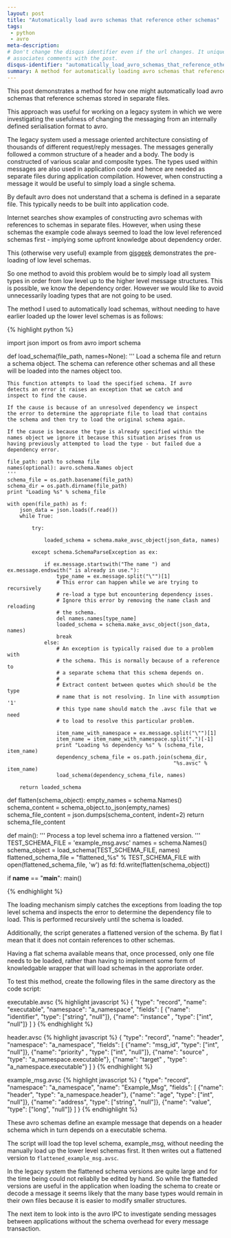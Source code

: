 ```yaml
---
layout: post
title: "Automatically load avro schemas that reference other schemas"
tags:
 - python
 - avro
meta-description: 
# Don't change the disqus identifier even if the url changes. It uniquely
# associates comments with the post.
disqus-identifier: "automatically_load_avro_schemas_that_reference_other_schemas"
summary: A method for automatically loading avro schemas that reference schema in separate files.
---
```


<!-- excerpt start -->
This post demonstrates a method for how one might automatically load avro schemas that reference schemas stored in separate files.
<!-- excerpt end -->

This approach was useful for working on a legacy system in which we were investigating the usefulness of changing the messaging from an internally defined serialisation format to avro. 

The legacy system used a message oriented architecture consisting of thousands of different request/reply messages. The messages generally followed a common structure of a header and a body. The body is constructed of various scalar and composite types. The types used within messages are also used in application code and hence are needed as separate files during application compilation. However,  when constructing a message it would be useful to simply load a single schema.

By default avro does not understand that a schema is defined in a separate file. This typically needs to be built into application code.

Internet searches show examples of constructing avro schemas with references to schemas in separate files. However, when using these schemas the example code always seemed to load the low level referenced schemas first - implying some upfront knowledge about dependency order.

This (otherwise very useful) example from [gisgeek](http://gisgeek.blogspot.com.au/2012/12/using-apache-avro-with-python.html) demonstrates the pre-loading of low level schemas.

So one method to avoid this problem would be to simply load all system types in order from low level up to the higher level message structures. This is possible, we know the dependency order. However we would like to avoid unnecessarily loading types that are not going to be used.

The method I used to automatically load schemas, without needing to have earlier loaded up the lower level schemas is as follows:

{% highlight python %}

import json
import os
from avro import schema

def load_schema(file_path, names=None):
    '''
    Load a schema file and return a schema object. The schema can
    reference other schemas and all these will be loaded into the
    names object too.

    This function attempts to load the specified schema. If avro
    detects an error it raises an exception that we catch and
    inspect to find the cause.

    If the cause is because of an unresolved dependency we inspect
    the error to determine the appropriate file to load that contains
    the schema and then try to load the original schema again.

    If the cause is because the type is already specified within the
    names object we ignore it because this situation arises from us
    having previously attempted to load the type - but failed due a
    dependency error.

    file_path: path to schema file
    names(optional): avro.schema.Names object
    '''
    schema_file = os.path.basename(file_path)
    schema_dir = os.path.dirname(file_path)
    print "Loading %s" % schema_file

    with open(file_path) as f:
        json_data = json.loads(f.read())
        while True:

            try:

                loaded_schema = schema.make_avsc_object(json_data, names)

            except schema.SchemaParseException as ex:

                if ex.message.startswith("The name ") and ex.message.endswith(" is already in use."):
                    type_name = ex.message.split("\"")[1]
                    # This error can happen while we are trying to recursively
                    # re-load a type but encountering dependency isses.
                    # Ignore this error by removing the name clash and reloading
                    # the schema.
                    del names.names[type_name]
                    loaded_schema = schema.make_avsc_object(json_data, names)
                    break
                else:
                    # An exception is typically raised due to a problem with
                    # the schema. This is normally because of a reference to
                    # a separate schema that this schema depends on.
                    #
                    # Extract content between quotes which should be the type
                    # name that is not resolving. In line with assumption '1'
                    # this type name should match the .avsc file that we need
                    # to load to resolve this particular problem.

                    item_name_with_namespace = ex.message.split("\"")[1]
                    item_name = item_name_with_namespace.split(".")[-1]
                    print "Loading %s dependency %s" % (schema_file, item_name)
                    dependency_schema_file = os.path.join(schema_dir,
                                                          "%s.avsc" % item_name)
                    load_schema(dependency_schema_file, names)

        return loaded_schema


def flatten(schema_object):
    empty_names = schema.Names()
    schema_content = schema_object.to_json(empty_names)
    schema_file_content = json.dumps(schema_content, indent=2)
    return schema_file_content


def main():
    '''
    Process a top level schema inro a flattened version.
    '''
    TEST_SCHEMA_FILE = 'example_msg.avsc'
    names = schema.Names()
    schema_object = load_schema(TEST_SCHEMA_FILE, names)
    flattened_schema_file = "flattened_%s" % TEST_SCHEMA_FILE
    with open(flattened_schema_file, 'w') as fd:
        fd.write(flatten(schema_object))


if __name__ == "__main__":
    main()

{% endhighlight %}

The loading mechanism simply catches the exceptions from loading the top level schema and inspects the error to determine the dependency file to load. This is performed recursively until the schema is loaded.

Additionally, the script generates a flattened version of the schema. By flat I mean that it does not contain references to other schemas.

Having a flat schema available means that, once processed, only one file needs to be loaded, rather than having to implement some form of knowledgable wrapper that will load schemas in the approriate order.

To test this method, create the following files in the same directory as the code script:

executable.avsc
{% highlight javascript %}
{
    "type": "record",
    "name": "executable",
    "namespace": "a_namespace",
    "fields": [
        {"name": "identifier", "type": ["string", "null"]},
        {"name": "instance" , "type": ["int", "null"]}
    ]
}
{% endhighlight %}

header.avsc
{% highlight javascript %}
{
    "type": "record",
    "name": "header",
    "namespace": "a_namespace",
    "fields": [
        {"name": "msg_id", "type": ["int", "null"]},
        {"name": "priority" , "type": ["int", "null"]},
        {"name": "source" , "type": "a_namespace.executable"},
        {"name": "target" , "type": "a_namespace.executable"}
    ]
}
{% endhighlight %}

example_msg.avsc
{% highlight javascript %}
{
    "type": "record",
    "namespace": "a_namespace",
    "name": "Example_Msg",
    "fields": [
        {"name": "header", "type": "a_namespace.header"},
        {"name": "age", "type": ["int", "null"]},
        {"name": "address", "type": ["string", "null"]},
        {"name": "value", "type": ["long", "null"]}
    ]
}
{% endhighlight %}

These avro schemas define an example message that depends on a header schema which in turn depends on a executable schema. 

The script will load the top level schema, example_msg, without needing the manually load up the lower level schemas first. It then writes out a flattened version to ```flattened_example_msg.avsc```.

In the legacy system the flattened schema versions are quite large and for the time being could not reliablly be edited by hand. So while the flatteded versions are useful in the application when loading the schema to create or decode a message it seems likely that the many base types would remain in their own files because it is easier to modify smaller structures.

The next item to look into is the avro IPC to investigate sending messages between applications without the schema overhead for every message transaction.
